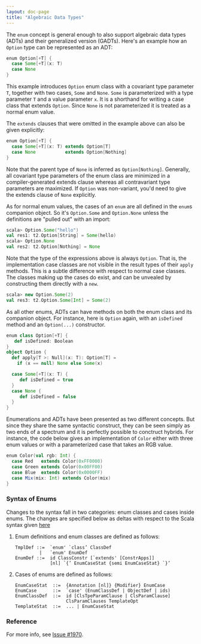 ```yaml
---
layout: doc-page
title: "Algebraic Data Types"
---
```



The `enum` concept is general enough to also support algebraic data
types (ADTs) and their generalized version (GADTs). Here's an example
how an `Option` type can be represented as an ADT:

```scala
enum Option[+T] {
  case Some[+T](x: T)
  case None
}
```

This example introduces `Option` enum class with a covariant type
parameter `T`, together with two cases, `Some` and `None`. `Some` is
parameterized with a type parameter `T` and a value parameter `x`. It
is a shorthand for writing a case class that extends `Option`. Since
`None` is not parameterized it is treated as a normal enum value.

The `extends` clauses that were omitted in the example above can also
be given explicitly:

```scala
enum Option[+T] {
  case Some[+T](x: T) extends Option[T]
  case None           extends Option[Nothing]
}
```

Note that the parent type of `None` is inferred as
`Option[Nothing]`. Generally, all covariant type parameters of the enum
class are minimized in a compiler-generated extends clause whereas all
contravariant type parameters are maximized. If `Option` was non-variant,
you'd need to give the extends clause of `None` explicitly.

As for normal enum values, the cases of an `enum` are all defined in
the `enum`s companion object. So it's `Option.Some` and `Option.None`
unless the definitions are "pulled out" with an import:

```scala
scala> Option.Some("hello")
val res1: t2.Option[String] = Some(hello)
scala> Option.None
val res2: t2.Option[Nothing] = None
```

Note that the type of the expressions above is always `Option`. That
is, the implementation case classes are not visible in the result
types of their `apply` methods. This is a subtle difference with
respect to normal case classes. The classes making up the cases do
exist, and can be unvealed by constructing them directly with a `new`.

```scala
scala> new Option.Some(2)
val res3: t2.Option.Some[Int] = Some(2)
```

As all other enums, ADTs can have methods on both the enum class and
its companion object. For instance, here is `Option` again, with an
`isDefined` method and an `Option(...)` constructor.

```scala
enum class Option[+T] {
   def isDefined: Boolean
}
object Option {
  def apply[T >: Null](x: T): Option[T] =
    if (x == null) None else Some(x)

  case Some[+T](x: T) {
     def isDefined = true
  }
  case None {
     def isDefined = false
  }
}
```

Enumerations and ADTs have been presented as two different
concepts. But since they share the same syntactic construct, they can
be seen simply as two ends of a spectrum and it is perfectly possible
to conctruct hybrids. For instance, the code below gives an
implementation of `Color` either with three enum values or with a
parameterized case that takes an RGB value.

```scala
enum Color(val rgb: Int) {
  case Red   extends Color(0xFF0000)
  case Green extends Color(0x00FF00)
  case Blue  extends Color(0x0000FF)
  case Mix(mix: Int) extends Color(mix)
}
```

### Syntax of Enums

Changes to the syntax fall in two categories: enum classes and cases inside enums.
The changes are specified below as deltas with respect to the Scala syntax given [here](http://dotty.epfl.ch/docs/internals/syntax.html)

 1. Enum definitions and enum classes are defined as follows:

        TmplDef ::=  `enum' `class’ ClassDef
                 |   `enum' EnumDef
        EnumDef ::=  id ClassConstr [`extends' [ConstrApps]]
                     [nl] `{’ EnumCaseStat {semi EnumCaseStat} `}’

 2. Cases of enums are defined as follows:

        EnumCaseStat  ::=  {Annotation [nl]} {Modifier} EnumCase
        EnumCase      ::=  `case' (EnumClassDef | ObjectDef | ids)
        EnumClassDef  ::=  id [ClsTpeParamClause | ClsParamClause]
                           ClsParamClauses TemplateOpt
        TemplateStat  ::=  ... | EnumCaseStat

### Reference

For more info, see [Issue #1970](https://github.com/lampepfl/dotty/issues/1970).
